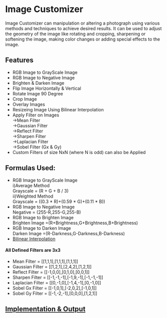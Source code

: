 # Image Customizer
Image Customizer can manipulation or altering a photograph using various methods and techniques to achieve desired results. It can be used to adjust the geometry of the image like rotating and cropping, sharpening or softening the image, making color changes or adding special effects to the image.

## Features
* RGB Image to GrayScale Image
* RGB Image to Negative Image
* Brighten & Darken Image
* Flip Image Horizontally & Vertical
* Rotate Image 90 Degree
* Crop Image
* Overlay Images
* Resizeing Image Using Bilinear Interpolation
* Apply Filter on Images 
</br>->Mean Filter
</br>->Gaussian Filter
</br>->Reflect Filter
</br>->Sharpen Filter
</br>->Laplacian Filter
</br>->Sobel Filter (Gx & Gy)
* Custom Filters of size NxN  (where N is odd) can also be Applied

## Formulas Used:
* RGB Image to GrayScale Image
</br>i)Average Method
</br>Grayscale = (R + G + B / 3)
</br>ii)Weighted Method
</br>Grayscale = ((0.3 * R)+(0.59 * G)+(0.11 * B))
* RGB Image to Negative Image
</br>Negative = (255-R,255-G,255-B)
* RGB Image to Brighten Image
</br>Brighten Image =(R+Brightness,G+Brightness,B+Brightness)
* RGB Image to Darken Image
</br>Darken Image =(R-Darkness,G-Darkness,B-Darkness)
* [Bilinear Interpolation](https://en.wikipedia.org/wiki/Bilinear_interpolation) 
#### All Defined Filters are 3x3
* Mean Filter = [[1,1,1],[1,1,1],[1,1,1]]
* Gaussian Filter = [[1,2,1],[2,4,2],[1,2,1]]
* Reflect Filter = [[-1,0,0],[0,1,0],[0,0,1]]
* Sharpen Filter = [[-1,-1,-1],[-1,9,-1],[-1,-1,-1]]
* Laplacian Filter = [[0,-1,0],[-1,4,-1],[0,-1,0]]
* Sobel Gx Filter = [[-1,0,1],[-2,0,2],[-1,0,1]]
* Sobel Gy Filter = [[-1,-2,-1],[0,0,0],[1,2,1]]

## [Implementation & Output](https://github.com/PrakharPipersania/Image-Customizer/blob/main/image%20customizer.ipynb)
